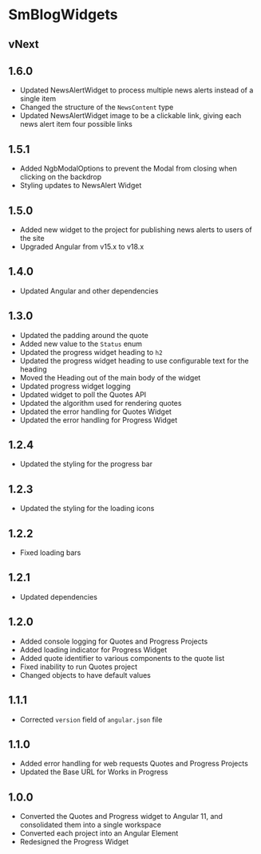 # SmBlogWidgets

## vNext

## 1.6.0

- Updated NewsAlertWidget to process multiple news alerts instead of a single 
item
- Changed the structure of the `NewsContent` type
- Updated NewsAlertWidget image to be a clickable link, giving each news alert 
item four possible links 


## 1.5.1

- Added NgbModalOptions to prevent the Modal from closing when clicking on the 
backdrop
- Styling updates to NewsAlert Widget

## 1.5.0

- Added new widget to the project for publishing news alerts to users of the 
site
- Upgraded Angular from v15.x to v18.x 

## 1.4.0

- Updated Angular and other dependencies

## 1.3.0

- Updated the padding around the quote
- Added new value to the `Status` enum
- Updated the progress widget heading to `h2` 
- Updated the progress widget heading to use configurable text for the heading
- Moved the Heading out of the main body of the widget
- Updated progress widget logging
- Updated widget to poll the Quotes API
- Updated the algorithm used for rendering quotes
- Updated the error handling for Quotes Widget
- Updated the error handling for Progress Widget

## 1.2.4

- Updated the styling for the progress bar

## 1.2.3

- Updated the styling for the loading icons

## 1.2.2

- Fixed loading bars

## 1.2.1

- Updated dependencies

## 1.2.0

- Added console logging for Quotes and Progress Projects
- Added loading indicator for Progress Widget
- Added quote identifier to various components to the quote list
- Fixed inability to run Quotes project
- Changed objects to have default values

## 1.1.1

- Corrected `version` field of `angular.json` file

## 1.1.0

- Added error handling for web requests Quotes and Progress Projects
- Updated the Base URL for Works in Progress 

## 1.0.0

- Converted the Quotes and Progress widget to Angular 11, and consolidated
them into a single workspace
- Converted each project into an Angular Element
- Redesigned the Progress Widget
